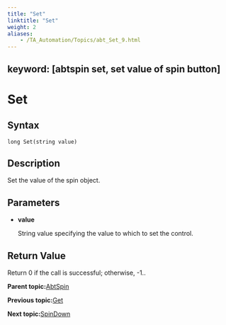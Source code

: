 ```yaml
--- 
title: "Set"
linktitle: "Set"
weight: 2
aliases: 
    - /TA_Automation/Topics/abt_Set_9.html
---
```

keyword: [abtspin set, set value of spin button]
---

# Set

## Syntax

`long Set(string value)`

## Description

Set the value of the spin object.

## Parameters

-   **value**

    String value specifying the value to which to set the control.


## Return Value

Return 0 if the call is successful; otherwise, -1..

**Parent topic:**[AbtSpin](/TA_Automation/Topics/abt_Spin.html)

**Previous topic:**[Get](/TA_Automation/Topics/abt_Get_9.html)

**Next topic:**[SpinDown](/TA_Automation/Topics/abt_SpinDown_9.html)

